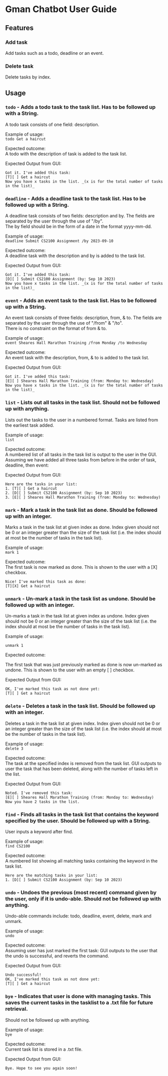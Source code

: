 # Gman Chatbot User Guide

## Features 

### Add task

Add tasks such as a todo, deadline or an event.

### Delete task

Delete tasks by index.

## Usage

### `todo` - Adds a todo task to the task list. Has to be followed up with a String.
A todo task consists of one field: description.


Example of usage: 
\
`todo Get a haircut`

Expected outcome:
\
A todo with the description of task is added to the task list.

Expected Output from GUI:
```
Got it. I've added this task:
[T][ ] Get a haircut
Now you have x tasks in the list. _(x is for the total number of tasks in the list)_
```

### `deadline` - Adds a deadline task to the task list. Has to be followed up with a String.

A deadline task consists of two fields: description and by. The fields are separated by the user through the use of 
"/by".
\
The by field should be in the form of a date in the format yyyy-mm-dd.

Example of usage:
\
`deadline Submit CS2100 Assignment /by 2023-09-10`

Expected outcome:
\
A deadline task with the description and by is added to the task list.

Expected Output from GUI:
```
Got it. I've added this task:
[D][ ] Submit CS2100 Assignment (by: Sep 10 2023)
Now you have x tasks in the list. _(x is for the total number of tasks in the list)_
```

### `event` - Adds an event task to the task list. Has to be followed up with a String.

An event task consists of three fields: description, from, & to. The fields are separated by the user through the 
use of
"/from" & "/to".
\
There is no constraint on the format of from & to.

Example of usage:
\
`event Sheares Hall Marathon Training /from Monday /to Wednesday`

Expected outcome:
\
An event task with the description, from, & to is added to the task list.

Expected Output from GUI:
```
Got it. I've added this task:
[E][ ] Sheares Hall Marathon Training (from: Monday to: Wednesday)
Now you have x tasks in the list. _(x is for the total number of tasks in the list)_
```

### `list` - Lists out all tasks in the task list. Should not be followed up with anything.

Lists out the tasks to the user in a numbered format. Tasks are listed from the earliest task added.

Example of usage:
\
`list`

Expected outcome:
\
A numbered list of all tasks in the task list is output to the user in the GUI. Assuming we have added all three 
tasks from before in the order of task, deadline, then event:

Expected Output from GUI:

```
Here are the tasks in your list:
1. [T][ ] Get a haircut
2. [D][ ] Submit CS2100 Assignment (by: Sep 10 2023)
3. [E][ ] Sheares Hall Marathon Training (from: Monday to: Wednesday)
```

### `mark` - Mark a task in the task list as done. Should be followed up with an integer.

Marks a task in the task list at given index as done. Index given should not be 0 or an integer greater than the 
size of the task list (i.e. the index should at most be the number of tasks in the task list).

Example of usage:
\
`mark 1`

Expected outcome:
\
The first task is now marked as done. This is shown to the user with a [X] checkbox.

```
Nice! I've marked this task as done:
[T][X] Get a haircut
```

### `unmark` - Un-mark a task in the task list as undone. Should be followed up with an integer.
Un-marks a task in the task list at given index as undone. Index given should not be 0 or an integer greater than the
size of the task list (i.e. the index should at most be the number of tasks in the task list).


Example of usage:

`unmark 1`

Expected outcome:

The first task that was just previously marked as done is now un-marked as undone. This is shown to the user with an 
empty [ ] checkbox.

Expected Output from GUI:
```
OK, I've marked this task as not done yet:
[T][ ] Get a haircut
```

### `delete` - Deletes a task in the task list. Should be followed up with an integer.
Deletes a task in the task list at given index. Index given should not be 0 or an integer greater than the size of 
the task list (i.e. the index should at most be the number of tasks in the task list).


Example of usage:
\
`delete 3`

Expected outcome:
\
The task at the specified index is removed from the task list. GUI outputs to user the task that has been deleted, 
along with the number of tasks left in the list.

Expected Output from GUI:
```
Noted. I've removed this task:
[E][ ] Sheares Hall Marathon Training (from: Monday to: Wednesday)
Now you have 2 tasks in the list.
```

### `find` - Finds all tasks in the task list that contains the keyword specified by the user. Should be followed up with a String.

User inputs a keyword after find. 

Example of usage:
\
`find CS2100`

Expected outcome:
\
A numbered list showing all matching tasks containing the keyword in the task list.

```
Here are the matching tasks in your list:
1. [D][ ] Submit CS2100 Assignment (by: Sep 10 2023)
```

### `undo` - Undoes the previous (most recent) command given by the user, only if it is undo-able. Should not be followed up with anything.

Undo-able commands include: todo, deadline, event, delete, mark and unmark.

Example of usage: 
\
`undo`

Expected outcome:
\
Assuming user has just marked the first task:
GUI outputs to the user that the undo is successful, and reverts the command.

Expected Output from GUI:
```
Undo successful!
OK, I've marked this task as not done yet:
[T][ ] Get a haircut
```

### `bye` - Indicates that user is done with managing tasks. This saves the current tasks in the tasklist to a .txt file for future retrieval.

Should not be followed up with anything. 

Example of usage:
\
`bye`

Expected outcome:
\
Current task list is stored in a .txt file.

Expected Output from GUI:
```
Bye. Hope to see you again soon!
```